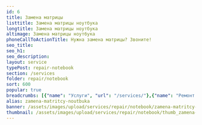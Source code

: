 ```yaml
---
id: 6
title: Замена матрицы
listtitle: Замена матрицы ноутбука
longtitle: Замена матрицы ноутбука
altimage: Замена матрицы ноутбука
phoneCallToActionTitle: Нужна замена матрицы? Звоните!
seo_title: 
seo_h1: 
seo_description: 
layout: service
typePost: repair-notebook
section: /services
folder: repair/notebook
sort: 600
popular: true
breadcrumbs: [{"name": "Услуги", "url": "/services/"},{"name": "Ремонт устройств", "url": "/services/repair/"},{"name": "Ноутбук", "url": "/services/repair/notebook/"}]
alias: zamena-matritcy-noutbuka
banner: /assets/images/upload/services/repair/notebook/zamena-matritcy-noutbuka.jpg
thumbnail: /assets/images/upload/services/repair/notebook/thumb_zamena-matritcy-noutbuka.jpg
---
```

